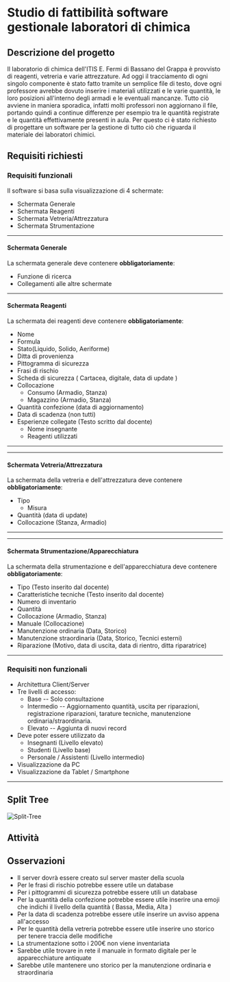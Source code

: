 # Studio di fattibilità software gestionale laboratori di chimica

## Descrizione del progetto

Il laboratorio di chimica dell'ITIS E. Fermi di Bassano del Grappa è provvisto di reagenti, vetreria e varie attrezzature.
Ad oggi il tracciamento di ogni singolo componente è stato fatto tramite un semplice file di testo, dove ogni professore avrebbe dovuto inserire i materiali utilizzati e le varie quantità, le loro posizioni all'interno degli armadi e le eventuali mancanze.
Tutto ciò avviene in maniera sporadica, infatti molti professori non aggiornano il file, portando quindi a continue differenze per esempio tra le quantità registrate e le quantità effettivamente presenti in aula. 
Per questo ci è stato richiesto di progettare un software per la gestione di tutto ciò che riguarda il materiale dei laboratori chimici.

## Requisiti richiesti

### Requisiti funzionali

Il software si basa sulla visualizzazione di 4 schermate:
- Schermata Generale
- Schermata Reagenti
- Schermata Vetreria/Attrezzatura
- Schermata Strumentazione
---
#### Schermata Generale
La schermata generale deve contenere **obbligatoriamente**:
-	Funzione di ricerca
-	Collegamenti alle altre schermate
---
#### Schermata Reagenti
La schermata dei reagenti deve contenere **obbligatoriamente**:
- Nome
- Formula
- Stato(Liquido, Solido, Aeriforme)
- Ditta di provenienza
- Pittogramma di sicurezza
- Frasi di rischio
- Scheda di sicurezza ( Cartacea, digitale, data di update )
- Collocazione
	- Consumo (Armadio, Stanza)
	- Magazzino (Armadio, Stanza)
- Quantità confezione (data di aggiornamento)
- Data di scadenza (non tutti)
- Esperienze collegate (Testo scritto dal docente)
	- Nome insegnante
	- Reagenti utilizzati
---
---
#### Schermata Vetreria/Attrezzatura

La schermata della vetreria e dell'attrezzatura deve contenere **obbligatoriamente**:
- Tipo
	- Misura
- Quantità (data di update)
- Collocazione (Stanza, Armadio)
---
---
#### Schermata Strumentazione/Apparecchiatura

La schermata della strumentazione e dell'apparecchiatura deve contenere **obbligatoriamente**:

- Tipo (Testo inserito dal docente)
- Caratteristiche tecniche (Testo inserito dal docente)
- Numero di inventario
- Quantità
- Collocazione (Armadio, Stanza)
- Manuale (Collocazione)
- Manutenzione ordinaria (Data, Storico)
- Manutenzione straordinaria (Data, Storico, Tecnici esterni)
- Riparazione (Motivo, data di uscita, data di rientro, ditta riparatrice)

---
### Requisiti non funzionali

- Architettura Client/Server
- Tre livelli di accesso:
	- Base -- Solo consultazione
	- Intermedio -- Aggiornamento quantità, uscita per riparazioni, registrazione riparazioni, tarature tecniche, manutenzione ordinaria/straordinaria.
	- Elevato -- Aggiunta di nuovi record
- Deve poter essere utilizzato da 
	-	Insegnanti (Livello elevato)
	-	Studenti (Livello base)
	-	Personale / Assistenti (Livello intermedio)
- Visualizzazione da PC
- Visualizzazione da Tablet / Smartphone
---
## Split Tree
<img src="https://i.ibb.co/0MTwj08/Split-Tree.png" alt="Split-Tree" border="0"></a>

## Attività

## Osservazioni
- Il server dovrà essere creato sul server master della scuola
- Per le frasi di rischio potrebbe essere utile un database
- Per i pittogrammi di sicurezza potrebbe essere utili un database
- Per la quantità della confezione potrebbe essere utile inserire una emoji che indichi il livello della quantità ( Bassa, Media, Alta )
- Per la data di scadenza potrebbe essere utile inserire un avviso appena all'accesso
- Per le quantità della vetreria potrebbe essere utile inserire uno storico per tenere traccia delle modifiche
- La strumentazione sotto i 200€ non viene inventariata
- Sarebbe utile trovare in rete il manuale in formato digitale per le apparecchiature antiquate
- Sarebbe utile mantenere uno storico per la manutenzione ordinaria e straordinaria
<!--stackedit_data:
eyJoaXN0b3J5IjpbLTExODUzNzQ4MzYsMTk5MTI2OTAwMywtNz
E4MTQzMzEzLDE0NzMyNjIyNTcsMTA0MTU0OTI4N119
-->